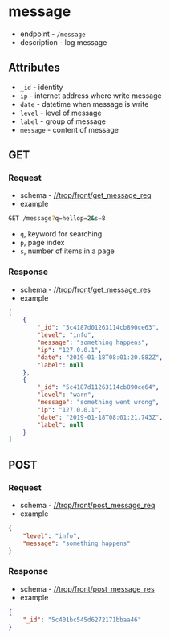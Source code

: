 # message

* endpoint - `/message`
* description - log message

## Attributes

* `_id` - identity
* `ip` - internet address where write message
* `date` - datetime when message is write
* `level` - level of message
* `label` - group of message
* `message` - content of message

## GET

### Request

* schema - [//trop/front/get_message_req](../schema/front/get_message_req.json)
* example

```bash
GET /message?q=hellop=2&s=8
```

* `q`, keyword for searching
* `p`, page index
* `s`, number of items in a page

### Response

* schema - [//trop/front/get_message_res](../schema/front/get_message_res)
* example

```json
[
    {
        "_id": "5c4187d01263114cb890ce63",
        "level": "info",
        "message": "something happens",
        "ip": "127.0.0.1",
        "date": "2019-01-18T08:01:20.882Z",
        "label": null
    },
    {
        "_id": "5c4187d11263114cb890ce64",
        "level": "warn",
        "message": "something went wrong",
        "ip": "127.0.0.1",
        "date": "2019-01-18T08:01:21.743Z",
        "label": null
    }
]
```

## POST

### Request

* schema - [//trop/front/post_message_req](../schema/front/post_message_req.json)
* example

```json
{
    "level": "info",
    "message": "something happens"
}
```

### Response

* schema - [//trop/front/post_message_res](../schema/front/post_message_res)
* example

```json
{
    "_id": "5c401bc545d6272171bbaa46"
}
```
